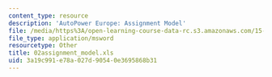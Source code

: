 ```yaml
---
content_type: resource
description: 'AutoPower Europe: Assignment Model'
file: /media/https%3A/open-learning-course-data-rc.s3.amazonaws.com/15-057-systems-optimization-spring-2003/3a19c991e78a027d90540e3695868b31_02assignment_model.xls
file_type: application/msword
resourcetype: Other
title: 02assignment_model.xls
uid: 3a19c991-e78a-027d-9054-0e3695868b31
---
```

